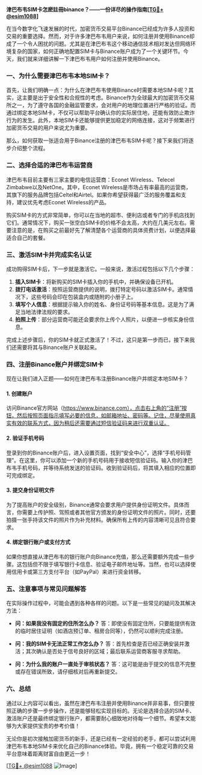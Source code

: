 **津巴布韦SIM卡怎麽註冊binance？——一份详尽的操作指南[[TG💪+ @esim1088](https://t.me/s/esim1088)]**

在当今数字化飞速发展的时代，加密货币交易平台Binance已经成为许多人投资和交易的重要选择。然而，对于许多津巴布韦用户来说，如何注册并使用Binance却成了一个令人困扰的问题。尤其是在津巴布韦这个移动通信技术相对发达但网络环境复杂的国家，如何正确地配置SIM卡与Binance账户成为了一个关键环节。今天，我们就来详细讲解一下津巴布韦用户如何注册并使用Binance。

### 一、为什么需要津巴布韦本地SIM卡？

首先，让我们明确一点：为什么在津巴布韦使用Binance时需要本地SIM卡呢？其实，这主要是出于安全性和合规性的考虑。Binance作为全球最大的加密货币交易所之一，为了遵守各国的金融监管要求，会对用户的地理位置进行严格的验证。而通过绑定本地SIM卡，不仅可以帮助平台确认你的实际居住地，还能有效防止欺诈行为的发生。此外，本地SIM卡还能够提供更加稳定的网络连接，这对于频繁进行加密货币交易的用户来说尤为重要。

那么，如何获取一张适合用于Binance注册的津巴布韦SIM卡呢？接下来我们将逐步介绍整个流程。

### 二、选择合适的津巴布韦运营商

津巴布韦目前主要有三家主要的电信运营商：Econet Wireless、Telecel Zimbabwe以及NetOne。其中，Econet Wireless是市场占有率最高的运营商，其旗下的服务品牌包括Celtel和Airtel。如果你希望获得最广泛的服务覆盖和支持，建议优先考虑Econet Wireless的产品。

购买SIM卡的方式非常简单，你可以在当地的超市、便利店或者专门的手机店找到它们。通常情况下，购买一张空白SIM卡的价格不会太高，大约在几美元左右。需要注意的是，在购买之前最好先了解清楚各个运营商的具体资费计划，以便选择最适合自己的套餐。

### 三、激活SIM卡并完成实名认证

成功购得SIM卡后，下一步就是激活它。一般来说，激活过程包括以下几个步骤：

1. **插入SIM卡**：将新购买的SIM卡插入你的手机中，并确保设备已开机。
2. **拨打电话激活**：按照运营商提供的说明，拨打特定号码以激活SIM卡。通常情况下，这些号码会印在包装盒内或随附的小册子上。
3. **填写个人信息**：根据提示输入你的姓名、身份证号码等基本信息。这是为了满足当地法律法规的要求。
4. **拍照上传**：部分运营商可能还会要求你上传个人照片，以便进一步核实身份信息。

完成上述步骤后，你的SIM卡就正式激活了！不过，这只是第一步而已，接下来我们还需要将其与Binance账户关联起来。

### 四、注册Binance账户并绑定SIM卡

现在让我们进入正题——如何在津巴布韦注册Binance账户并绑定本地SIM卡？

#### 1. 创建账户

访问Binance官方网站（https://www.binance.com），点击右上角的“注册”按钮，然后按照页面指示填写必要的信息，如邮箱地址、密码等。记住，尽量使用真实有效的联系方式，因为稍后还需要通过短信验证码来进行双重认证。

#### 2. 验证手机号码

登录到你的Binance账户后，进入设置页面，找到“安全中心”，选择“手机号码管理”。在这里，你可以添加一个新的手机号码用于接收短信验证码。输入你的津巴布韦手机号码，并等待系统发送的验证码。收到验证码后，将其填入相应的位置即可完成绑定。

#### 3. 提交身份证明文件

为了提高账户的安全级别，Binance通常会要求用户提供身份证明文件。具体而言，你需要上传护照、驾照或者其他官方颁发的身份证明文件的照片。同时，还要拍摄一张手持该文件的照片作为补充材料。确保所有上传的内容清晰可见且符合要求。

#### 4. 绑定银行账户或支付方式

如果你想直接从津巴布韦的银行账户向Binance充值，那么还需要额外完成一些步骤。这包括但不限于填写银行卡信息、验证电子邮件地址等。当然，也可以选择使用信用卡或第三方支付平台（如PayPal）来进行资金转移。

### 五、注意事项与常见问题解答

在实际操作过程中，可能会遇到各种各样的问题。以下是一些常见的疑问及其解决方法：

- **问：如果我没有固定的住所怎么办？**
  答：即使没有固定住所，只要能提供有效的临时居住证明（如酒店预订单、租房合同等），仍然可以顺利完成注册。

- **问：我的SIM卡无法正常工作怎么办？**
  答：首先检查是否已经正确安装并激活；其次确认是否处于信号良好的区域；最后联系运营商客服寻求帮助。

- **问：为什么我的账户一直处于审核状态？**
  答：这可能是由于提交的信息不完整或存在错误所致，请仔细核对后再重新提交。

### 六、总结

通过以上内容可以看出，虽然在津巴布韦注册并使用Binance并非易事，但只要按照正确的步骤一步步操作，还是能够轻松实现目标的。无论是选择合适的SIM卡、激活账户还是最终绑定银行账户，都需要耐心细致地对待每一个细节。希望本文能够为大家提供宝贵的参考价值！

无论你是初次接触加密货币的新手，还是已经有一定经验的老手，都可以尝试利用津巴布韦本地SIM卡来优化自己的Binance体验。毕竟，拥有一个稳定可靠的交易平台意味着距离财富自由更近一步！

[[TG💪+ @esim1088](https://t.me/s/esim1088) ![Image](https://i.postimg.cc/4NQfJmqS/Snipaste-2025-05-13-00-14-12.png)]